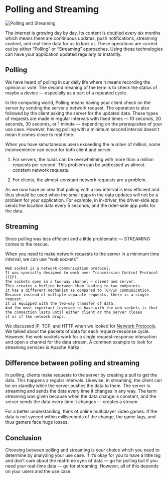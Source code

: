 # Polling and Streaming

![Polling and Streaming](https://miro.medium.com/max/1100/1*-5Rr2eFkxUgXEtWwqTy9Lw.jpeg)

The internet is growing day by day. Its content is doubled every six months which means there are continuous updates, push notifications, streaming content, and real-time data for us to look at. These operations are carried out by either “Polling” or “Streaming” approaches. Using these technologies can have your application updated regularly or instantly.

## Polling

We have heard of polling in our daily life where it means recording the opinion or vote. The second meaning of the term is to check the status of maybe a device — especially as a part of a repeated cycle.

In the computing world, Polling means having your client check on the server by sending the server a network request. The operation is also followed by the client asking the server for the updated data. These types of requests are made in regular intervals with fixed times — 10 seconds, 20 seconds, 30 seconds, or 1 minute — depending on the prerequisites of your use case. However, having polling with a minimum second interval doesn’t mean it comes close to real-time.

When you have simultaneous users exceeding the number of million, some inconvenience can occur for both client and server.

1. For servers, the loads can be overwhelming with more than a million requests per second. This problem can be addressed as almost-constant network requests.

2. For clients, the almost-constant network requests are a problem.

As we now have an idea that polling with a low interval is less efficient and thus should be used when the small gaps in the data updates will not be a problem for your application. For example, in in-driver, the driver-side app sends the location data every 5 seconds, and the rider-side app polls for the data.

## Streaming

Since polling was less efficient and a little problematic — STREAMING comes to the rescue.

When you need to make network requests to the server in a minimum time interval, we can use “web sockets”.

```
Web socket is a network-communication protocol.
It was specially designed to work over Transmission Control Protocol (TCP).
The sockets open in a two-way channel — client and server.
This creates a hotline between them leading to two endpoints.
It has a different mechanism as compared to TCP/IP communication.
Because instead of multiple separate requests, there is a single request.
It is equipped with the two-way transfer of data.
And the most important leverage to have with the web sockets is that the connection lasts until either client or the server closes
it or if the network drops.
```

We discussed IP, TCP, and HTTP when we looked for [Network Protocols](https://github.com/Pragya2056/System-Design-Concepts/tree/master/Network%20Protocols). We talked about the packets of data for each request-response cycle. However, the web sockets work for a single request-response interaction and open a channel for the data stream. A common example to look for streaming services is Apache Kafka.

## Difference between polling and streaming

In polling, clients make requests to the server by creating a pull to get the data. This happens a regular intervals. Likewise, in streaming, the client can be on standby while the server pushes the data to them. The server is streaming and sends the data every time it changes in any way. The term streaming was given because when the data change is constant, and the server sends the data every time it changes — creates a stream.

For a better understanding, think of online multiplayer video games. If the data is not synced within milliseconds of the change, the game lags, and thus gamers face huge losses.

## Conclusion

Choosing between polling and streaming is your choice which you need to determine by analyzing your use case. If it’s okay for you to have a little lag and don’t care about the real-time sync of data — go for polling but if you need your real-time data — go for streaming. However, all of this depends on your users and the use case.
